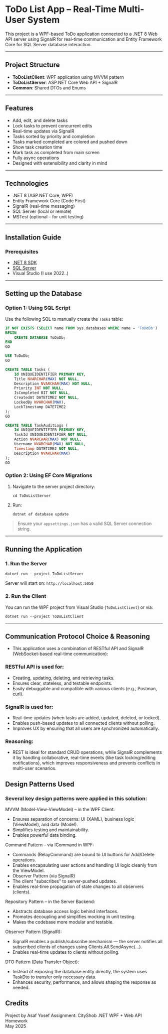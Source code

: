 # ToDo List App – Real-Time Multi-User System

This project is a WPF-based ToDo application connected to a .NET 8 Web API server using SignalR for real-time communication and Entity Framework Core for SQL Server database interaction.

---

## Project Structure

- **ToDoListClient**: WPF application using MVVM pattern
- **ToDoListServer**: ASP.NET Core Web API + SignalR
- **Common**: Shared DTOs and Enums

---

## Features

- Add, edit, and delete tasks
- Lock tasks to prevent concurrent edits
- Real-time updates via SignalR
- Tasks sorted by priority and completion
- Tasks marked completed are colored and pushed down
- Show task creation time
- Mark task as completed from main screen
- Fully async operations
- Designed with extensibility and clarity in mind

---

## Technologies

- .NET 8 (ASP.NET Core, WPF)
- Entity Framework Core (Code First)
- SignalR (real-time messaging)
- SQL Server (local or remote)
- MSTest (optional – for unit testing)

---

## Installation Guide

### Prerequisites

- [.NET 8 SDK](https://dotnet.microsoft.com/en-us/download)
- [SQL Server](https://www.microsoft.com/en-us/sql-server/sql-server-downloads)
- Visual Studio (I use 2022..)

---

## Setting up the Database

### Option 1: Using SQL Script

Use the following SQL to manually create the `Tasks` table:

```sql
IF NOT EXISTS (SELECT name FROM sys.databases WHERE name = 'ToDoDb')
BEGIN
    CREATE DATABASE ToDoDb;
END
GO

USE ToDoDb;
GO

CREATE TABLE Tasks (
    Id UNIQUEIDENTIFIER PRIMARY KEY,
    Title NVARCHAR(MAX) NOT NULL,
    Description NVARCHAR(MAX) NOT NULL,
    Priority INT NOT NULL,
    IsCompleted BIT NOT NULL,
    CreatedAt DATETIME2 NOT NULL,
    LockedBy NVARCHAR(MAX),
    LockTimestamp DATETIME2
);
GO

CREATE TABLE TaskAuditLogs (
    Id UNIQUEIDENTIFIER PRIMARY KEY,
    TaskId UNIQUEIDENTIFIER NOT NULL,
    Action NVARCHAR(MAX) NOT NULL,
    Username NVARCHAR(MAX) NOT NULL,
    Timestamp DATETIME2 NOT NULL,
    Description NVARCHAR(MAX)
);
GO

```

### Option 2: Using EF Core Migrations

1. Navigate to the server project directory:

   ```
   cd ToDoListServer
   ```

2. Run:
   ```
   dotnet ef database update
   ```

> Ensure your `appsettings.json` has a valid SQL Server connection string.

---

## Running the Application

### 1. Run the Server

```
dotnet run --project ToDoListServer
```

Server will start on: `http://localhost:5050`

### 2. Run the Client

You can run the WPF project from Visual Studio (`ToDoListClient`) or via:

```
dotnet run --project ToDoListClient
```

---

## Communication Protocol Choice & Reasoning

- This application uses a combination of RESTful API and SignalR (WebSocket-based real-time communication):
### RESTful API is used for:
- Creating, updating, deleting, and retrieving tasks.
- Ensures clear, stateless, and testable endpoints.
- Easily debuggable and compatible with various clients (e.g., Postman, curl).
 
### SignalR is used for:
- Real-time updates (when tasks are added, updated, deleted, or locked).
- Enables push-based updates to all connected clients without polling.
- Improves UX by ensuring that all users are synchronized automatically.

### Reasoning:
- REST is ideal for standard CRUD operations, while SignalR complements it by handling collaborative, real-time events (like task locking/editing notifications), which improves responsiveness and prevents conflicts in multi-user scenarios.

## Design Patterns Used
### Several key design patterns were applied in this solution:

 MVVM (Model-View-ViewModel) – in the WPF Client:
- Ensures separation of concerns: UI (XAML), business logic (ViewModel), and data (Model).
- Simplifies testing and maintainability.
- Enables powerful data binding.
 
 Command Pattern – via ICommand in WPF:
- Commands (RelayCommand) are bound to UI buttons for Add/Delete operations.
- Enables encapsulating user actions and handling UI logic cleanly from the ViewModel.
- Observer Pattern (via SignalR)
- The client "subscribes" to server-pushed updates.
- Enables real-time propagation of state changes to all observers (clients).
 
 Repository Pattern – in the Server Backend:
- Abstracts database access logic behind interfaces.
- Promotes decoupling and simplifies mocking in unit testing.
- Makes the codebase more modular and testable.

 Observer Pattern (SignalR):
- SignalR enables a publish/subscribe mechanism — the server notifies all subscribed clients of changes using Clients.All.SendAsync(...).
- Enables real-time updates to clients without polling.

 DTO Pattern (Data Transfer Object):
- Instead of exposing the database entity directly, the system uses TaskDto to transfer only necessary data.
- Enhances security, performance, and allows shaping the response as needed.

## Credits
Project by Asaf Yosef
Assignment: CityShob .NET WPF + Web API Homework  
May 2025
